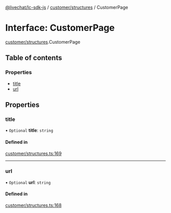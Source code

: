 [@livechat/lc-sdk-js](../README.md) / [customer/structures](../modules/customer_structures.md) / CustomerPage

# Interface: CustomerPage

[customer/structures](../modules/customer_structures.md).CustomerPage

## Table of contents

### Properties

- [title](customer_structures.CustomerPage.md#title)
- [url](customer_structures.CustomerPage.md#url)

## Properties

### title

• `Optional` **title**: `string`

#### Defined in

[customer/structures.ts:169](https://github.com/livechat/lc-sdk-js/blob/951da85/src/customer/structures.ts#L169)

___

### url

• `Optional` **url**: `string`

#### Defined in

[customer/structures.ts:168](https://github.com/livechat/lc-sdk-js/blob/951da85/src/customer/structures.ts#L168)
